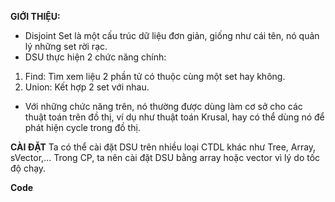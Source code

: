 **GIỚI THIỆU:** 
- Disjoint Set là một cấu trúc dữ liệu đơn giản, giống như cái tên, nó quản lý những set rời rạc.
-  DSU thực hiện 2 chức năng chính: 
1. Find: Tìm xem liệu 2 phần tử có thuộc cùng một set hay không. 
2. Union: Kết hợp 2 set với nhau.

- Với những chức năng trên, nó thường được dùng làm cơ sở cho các thuật toán trên đồ thị, ví dụ như thuật toán Krusal, hay có thể dùng nó để phát hiện cycle trong đồ thị. 

**CÀI ĐẶT**
Ta có thể cài đặt DSU trên nhiều loại CTDL khác như Tree, Array, sVector,... Trong CP, ta nên cài đặt DSU bằng array hoặc vector vì lý do tốc độ chạy.

**Code**
```
```






